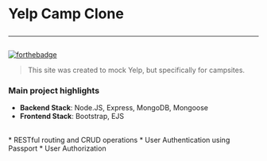 # Yelp Camp Clone <hr>

[![forthebadge](https://forthebadge.com/images/badges/made-with-javascript.svg)](https://forthebadge.com)
> This site was created to mock Yelp, but specifically for campsites.

### Main project highlights

* **Backend Stack**: Node.JS, Express, MongoDB, Mongoose  
* **Frontend Stack**: Bootstrap, EJS  
<br />  
* RESTful routing and CRUD operations
* User Authentication using Passport
* User Authorization  
<br />


